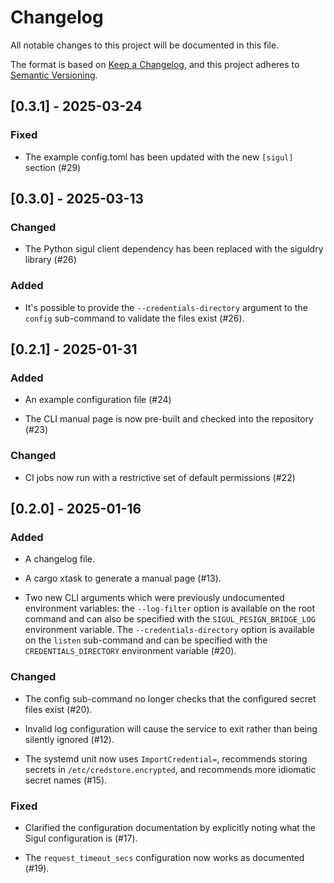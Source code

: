 # Changelog

All notable changes to this project will be documented in this file.

The format is based on [Keep a Changelog](https://keepachangelog.com/en/1.1.0/),
and this project adheres to [Semantic Versioning](https://semver.org/spec/v2.0.0.html).

## [0.3.1] - 2025-03-24

### Fixed

- The example config.toml has been updated with the new `[sigul]` section (#29)


## [0.3.0] - 2025-03-13

### Changed

- The Python sigul client dependency has been replaced with the siguldry library (#26)

### Added

- It's possible to provide the `--credentials-directory` argument to the `config`
  sub-command to validate the files exist (#26).


## [0.2.1] - 2025-01-31

### Added

- An example configuration file (#24)

- The CLI manual page is now pre-built and checked into the repository (#23)

### Changed

- CI jobs now run with a restrictive set of default permissions (#22)


## [0.2.0] - 2025-01-16

### Added

- A changelog file.

- A cargo xtask to generate a manual page (#13).

- Two new CLI arguments which were previously undocumented environment variables:
  the `--log-filter` option is available on the root command and can also be specified
  with the `SIGUL_PESIGN_BRIDGE_LOG` environment variable. The `--credentials-directory`
  option is available on the `listen` sub-command and can be specified with the
  `CREDENTIALS_DIRECTORY` environment variable (#20).

### Changed

- The config sub-command no longer checks that the configured secret files exist (#20).

- Invalid log configuration will cause the service to exit rather than being silently
  ignored (#12).

- The systemd unit now uses `ImportCredential=`, recommends storing secrets in
  `/etc/credstore.encrypted`, and recommends more idiomatic secret names (#15).

### Fixed

- Clarified the configuration documentation by explicitly noting what the Sigul
  configuration is (#17).

- The `request_timeout_secs` configuration now works as documented (#19).

